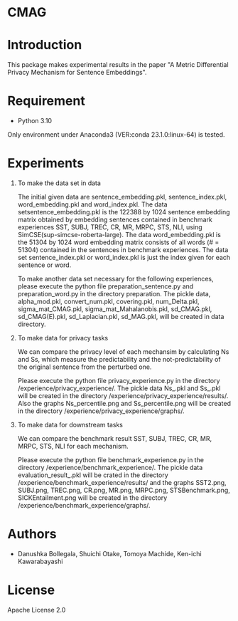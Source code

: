 # CMAG 
 
# Introduction

This package makes experimental results in the paper "A Metric Differential Privacy Mechanism for Sentence Embeddings".
 
# Requirement
 
* Python 3.10
 
Only environment under Anaconda3 (VER:conda 23.1.0:linux-64) is tested.
 
# Experiments

1. To make the data set in data

   The initial given data are sentence_embedding.pkl, sentence_index.pkl, word_embedding.pkl and word_index.pkl. The data setsentence_embedding.pkl is the 122388 by 1024 sentence embedding matrix obtained by embedding sentences contained in benchmark experiences SST, SUBJ, TREC, CR, MR, MRPC, STS, NLI, using SimCSE(sup-simcse-roberta-large). The data word_embedding.pkl is the 51304 by 1024 word embedding matrix consists of all words (# = 51304) contained in the sentences in benchmark experiences. The data set sentence_index.pkl or word_index.pkl is just the index given for each sentence or word.   
   
   To make another data set necessary for the following experiences, please execute the python file preparation_sentence.py and preparation_word.py in the directory preparation.
   The pickle data, alpha_mod.pkl, convert_num.pkl, covering.pkl, num_Delta.pkl, sigma_mat_CMAG.pkl, sigma_mat_Mahalanobis.pkl, sd_CMAG.pkl, sd_CMAG(E).pkl, sd_Laplacian.pkl, sd_MAG.pkl, will be created in data directory.  
  
2. To make data for privacy tasks

   We can compare the privacy level of each mechansim by calculating Ns and Ss, which measure the predictability and the not-predictability of the original sentence from the perturbed one.

   Please execute the python file privacy_experience.py in the directory /experience/privacy_experience/.
   The pickle data Ns_.pkl and Ss_.pkl will be created in the directory /experience/privacy_experience/results/. Also the graphs Ns_percentile.png and Ss_percentile.png will be created in the directory /experience/privacy_experience/graphs/.  

3. To make data for downstream tasks
   
   We can compare the benchmark result SST, SUBJ, TREC, CR, MR, MRPC, STS, NLI for each mechanism.

   Please execute the python file benchmark_experience.py in the directory /experience/benchmark_experience/.
   The pickle data evaluation_result_.pkl will be crated in the directory /experience/benchmark_experience/results/ and the graphs SST2.png, SUBJ.png, TREC.png, CR.png, MR.png,
   MRPC.png, STSBenchmark.png, SICKEntailment.png will be created in the directory /experience/benchmark_experience/graphs/.

 
# Authors
 
* Danushka Bollegala, Shuichi Otake, Tomoya Machide, Ken-ichi Kawarabayashi
 
# License
 
Apache License 2.0